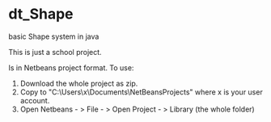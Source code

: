 # dt_Shape
basic Shape system in java

This is just a school project.

Is in Netbeans project format.
To use:
1. Download the whole project as zip.
2. Copy to "C:\Users\x\Documents\NetBeansProjects" where x is your user account.
3. Open Netbeans - > File - > Open Project - > Library (the whole folder)
